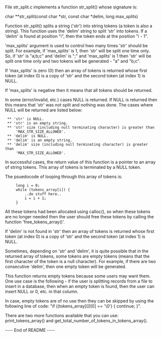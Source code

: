 
File str_split.c implements a function str_split() whose signature is:

char **str_split(const char *str, const char *delim, long max_splits)

Function str_split() splits a string ('str') into string tokens (a token is also
a string). This function uses the 'delim' string to split 'str' into tokens. If
a 'delim' is found at position "i", then the token ends at the position "i - 1".

'max_splits' argument is used to control hwo many times 'str' should be split.
For example, if 'max_splits' is 1, then 'str' will be split one time only. So,
if 'str' is "a;b;c" and 'delim' is ";" and 'max_splits' is 1 then 'str' will be
split one time only and two tokens will be generated - "a" and "b;c".

If 'max_splits' is zero (0) then an array of tokens is returned whose first
token (at index 0) is a copy of 'str' and the second token (at index 1) is NULL.

If 'max_splits' is negative then it means that all tokens should be returned.

In some (error/invalid, etc.) cases NULL is returned. If NULL is returned then
this means that 'str' was not split and nothing was done. The cases where NULL
will be returned are listed below:

     ** 'str' is NULL.
     ** 'str' is an empty string.
     ** 'str' size (including null terminating character) is greater than
         'MAX_STR_SIZE_ALLOWED'.
     ** 'delim' is NULL.
     ** 'delim' is an empty string.
     ** 'delim' size (including null terminating character) is greater than
         'MAX_STR_SIZE_ALLOWED'.

In successful cases, the return value of this function is a pointer to an array
of string tokens. This array of tokens is terminated by a NULL token.

The psuedocode of looping through this array of tokens is:

         long i = 0;
         while (tokens_array[i]) {
             ..do stuff here..
             i = i + 1;
         }

All these tokens had been allocated using calloc(), so when these tokens are no
longer needed then the user should free these tokens by calling the function
'free_tokens_array()'.

If 'delim' is not found in 'str' then an array of tokens is returned whose
first token (at index 0) is a copy of 'str' and the second token (at index 1) is
NULL.

Sometimes, depending on 'str' and 'delim', it is quite possible that in the
returned array of tokens, some tokens are empty tokens (means that the first
character of the token is a null character). For example, if there are two
consecutive 'delim', then one empty token will be generated.

This function returns empty tokens because some users may want them. One use
case is the following - if the user is splitting records from a file to insert
in a database, then when an empty token is found, then the user can insert NULL
or 0, etc. in that column.

In case, empty tokens are of no use then they can be skipped by using the
following line of code: "if ((tokens_array[i])[0] == '\0') { continue; }".

There are two more functions available that you can use: print_tokens_array()
and get_total_number_of_tokens_in_tokens_array().

---- End of README ----

